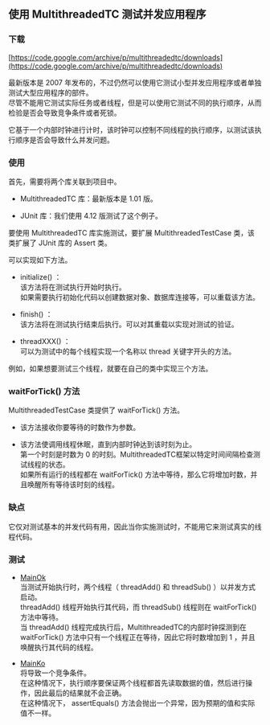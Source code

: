 ## 使用 MultithreadedTC 测试并发应用程序
### 下载
[https://code.google.com/archive/p/multithreadedtc/downloads](https://code.google.com/archive/p/multithreadedtc/downloads)  

最新版本是 2007 年发布的，不过仍然可以使用它测试小型并发应用程序或者单独测试大型应用程序的部件。  
尽管不能用它测试实际任务或者线程，但是可以使用它测试不同的执行顺序，从而检验是否会导致竞争条件或者死锁。

它基于一个内部时钟进行计时，该时钟可以控制不同线程的执行顺序，以测试该执行顺序是否会导致什么并发问题。

### 使用
首先，需要将两个库关联到项目中。
-	MultithreadedTC 库：最新版本是 1.01 版。

-	JUnit 库：我们使用 4.12 版测试了这个例子。

要使用 MultithreadedTC 库实施测试，要扩展 MultithreadedTestCase 类，该类扩展了 JUnit 库的 Assert 类。  

可以实现如下方法。
-	initialize() ：  
该方法将在测试执行开始时执行。  
如果需要执行初始化代码以创建数据对象、数据库连接等，可以重载该方法。

-	finish() ：  
该方法将在测试执行结束后执行。可以对其重载以实现对测试的验证。
-	threadXXX() ：  
可以为测试中的每个线程实现一个名称以 thread 关键字开头的方法。  

例如，如果想要测试三个线程，就要在自己的类中实现三个方法。

### waitForTick() 方法
MultithreadedTestCase 类提供了 waitForTick() 方法。  
-	该方法接收你要等待的时数作为参数。

-	该方法使调用线程休眠，直到内部时钟达到该时刻为止。  
第一个时刻是时数为 0 的时刻。MultithreadedTC框架以特定时间间隔检查测试线程的状态。  
如果所有运行的线程都在 waitForTick() 方法中等待，那么它将增加时数，并且唤醒所有等待该时刻的线程。

### 缺点
它仅对测试基本的并发代码有用，因此当你实施测试时，不能用它来测试真实的线程代码。

### 测试
-	[MainOk](MultithreadedTC/MainOk.java)  
当测试开始执行时，两个线程（ threadAdd() 和 threadSub() ）以并发方式启动。   
threadAdd() 线程开始执行其代码，而 threadSub() 线程则在 waitForTick() 方法中等待。  
当 threadAdd() 线程完成执行后，MultithreadedTC的内部时钟探测到在 waitForTick() 方法中只有一个线程正在等待，因此它将时数增加到 1 ，并且唤醒执行其代码的线程。

-	[MainKo](MultithreadedTC/MainKo.java)  
将导致一个竞争条件。  
在这种情况下，执行顺序要保证两个线程都首先读取数据的值，然后进行操作，因此最后的结果就不会正确。  
在这种情况下， assertEquals() 方法会抛出一个异常，因为预期的值和实际值不一样。

